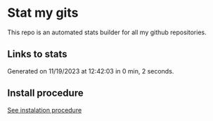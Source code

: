 # Stat my gits

This repo is an automated stats builder for all my github repositories.

## Links to stats


Generated on 11/19/2023 at 12:42:03 in 0 min, 2 seconds.

## Install procedure

[See instalation procedure](./src/install.md)

